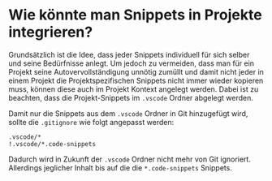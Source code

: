 # Wie könnte man Snippets in Projekte integrieren?

Grundsätzlich ist die Idee, dass jeder Snippets individuell für sich selber und seine Bedürfnisse anlegt. Um jedoch zu vermeiden, dass man für ein Projekt seine Autovervollständigung unnötig zumüllt und damit nicht jeder in einem Projekt die Projektspezifischen Snippets nicht immer wieder kopieren muss, können diese auch im Projekt Kontext angelegt werden. Dabei ist zu beachten, dass die Projekt-Snippets im `.vscode` Ordner abgelegt werden.

Damit nur die Snippets aus dem `.vscode` Ordner in Git hinzugefügt wird, sollte die `.gitignore` wie folgt angepasst werden:

```git
.vscode/*
!.vscode/*.code-snippets
```

Dadurch wird in Zukunft der `.vscode` Ordner nicht mehr von Git ignoriert. Allerdings jeglicher Inhalt bis auf die die `*.code-snippets` Snippets.
